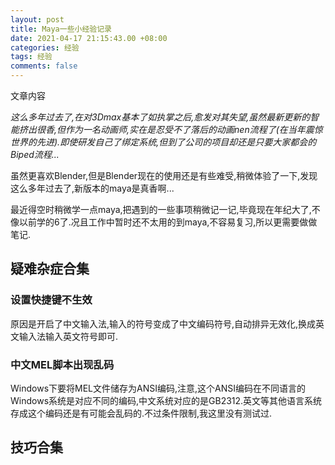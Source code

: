 ```yaml
---
layout: post
title: Maya一些小经验记录
date: 2021-04-17 21:15:43.00 +08:00
categories: 经验
tags: 经验
comments: false
---
```


文章内容

*这么多年过去了,在对3Dmax基本了如执掌之后,愈发对其失望,虽然最新更新的智能挤出很香,但作为一名动画师,实在是忍受不了落后的动画nen流程了(在当年震惊世界的先进).即使研发自己了绑定系统,但到了公司的项目却还是只要大家都会的Biped流程...*

虽然更喜欢Blender,但是Blender现在的使用还是有些难受,稍微体验了一下,发现这么多年过去了,新版本的maya是真香啊...

最近得空时稍微学一点maya,把遇到的一些事项稍微记一记,毕竟现在年纪大了,不像以前学的6了.况且工作中暂时还不太用的到maya,不容易复习,所以更需要做做笔记.

## 疑难杂症合集

### 设置快捷键不生效

原因是开启了中文输入法,输入的符号变成了中文编码符号,自动排异无效化,换成英文输入法输入英文符号即可.

### 中文MEL脚本出现乱码

Windows下要将MEL文件储存为ANSI编码,注意,这个ANSI编码在不同语言的Windows系统是对应不同的编码,中文系统对应的是GB2312.英文等其他语言系统存成这个编码还是有可能会乱码的.不过条件限制,我这里没有测试过.

## 技巧合集

